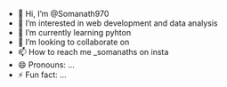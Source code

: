 - 👋 Hi, I’m @Somanath970
- 👀 I’m interested in web development and data analysis
- 🌱 I’m currently learning pyhton 
- 💞️ I’m looking to collaborate on 
- 📫 How to reach me _somanaths on insta
- 😄 Pronouns: ...
- ⚡ Fun fact: ...

<!---
Somanath970/Somanath970 is a ✨ special ✨ repository because its `README.md` (this file) appears on your GitHub profile.
You can click the Preview link to take a look at your changes.
--->
